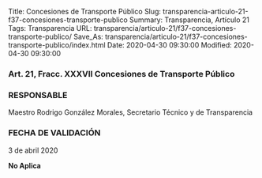 Title: Concesiones de Transporte Público
Slug: transparencia-articulo-21-f37-concesiones-transporte-publico
Summary: Transparencia, Artículo 21
Tags: Transparencia
URL: transparencia/articulo-21/f37-concesiones-transporte-publico/
Save_As: transparencia/articulo-21/f37-concesiones-transporte-publico/index.html
Date: 2020-04-30 09:30:00
Modified: 2020-04-30 09:30:00


### Art. 21, Fracc. XXXVII Concesiones de Transporte Público

### RESPONSABLE

Maestro Rodrigo González Morales, Secretario Técnico y de Transparencia

### FECHA DE VALIDACIÓN

3 de abril 2020

**No Aplica**


